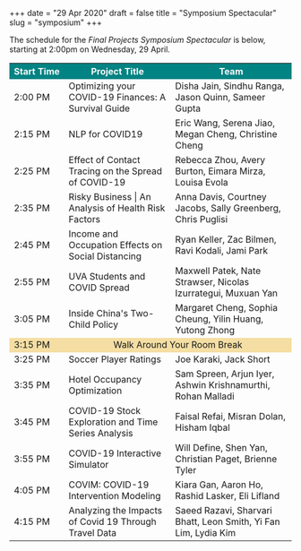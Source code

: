 +++
date = "29 Apr 2020"
draft = false
title = "Symposium Spectacular"
slug = "symposium"
+++

The schedule for the *Final Projects Symposium Spectacular* is below,
starting at 2:00pm on Wednesday, 29 April.


<table>
<tr bgcolor="#018383" color="white">
<th><font color="#faf8f8">Start&nbsp;Time</th>	<th><font color="#faf8f8">Project Title</th>	<th><font color="#faf8f8">Team</th></tr>
<tr>
<td>2:00 PM</td>	<td>Optimizing your COVID-19 Finances: A Survival Guide</td><td>Disha Jain, Sindhu Ranga, Jason Quinn, Sameer Gupta</td></tr>
<tr>
<td>2:15 PM</td><td>NLP for COVID19</td><td>Eric Wang, Serena Jiao, Megan Cheng, Christine Cheng</td></tr>
<td>2:25 PM</td><td>Effect of Contact Tracing on the Spread of COVID-19</td><td>Rebecca Zhou, Avery Burton, Eimara Mirza, Louisa Evola</td></tr>
<tr>
<td>2:35 PM</td><td>Risky Business | An Analysis of Health Risk Factors</td><td>Anna Davis, Courtney Jacobs, Sally Greenberg, Chris Puglisi</td></tr>
<tr>
<td>2:45 PM</td><td>Income and Occupation Effects on Social Distancing</td><td>Ryan Keller, Zac Bilmen, Ravi Kodali, Jami Park</td></tr>
<tr>
<td>2:55 PM</td><td>UVA Students and COVID Spread</td><td>Maxwell Patek, Nate Strawser, Nicolas Izurrategui, Muxuan Yan</td></tr>
<tr>
<td>3:05 PM</td><td>Inside China's Two-Child Policy</td><td>Margaret Cheng, Sophia Cheung, Yilin Huang, Yutong Zhong</td></tr>
<tr bgcolor="#f5dea3">
<td>3:15 PM</td><td colspan=2 align=center>Walk Around Your Room Break</td></tr>
<tr>
<td>3:25 PM</td><td>Soccer Player Ratings</td><td>Joe Karaki, Jack Short</td></tr>
<tr>
<td>3:35 PM</td><td>Hotel Occupancy Optimization</td><td>Sam Spreen, Arjun Iyer, Ashwin Krishnamurthi, Rohan Malladi</td></tr>
<tr>
<td>3:45 PM</td><td>COVID-19 Stock Exploration and Time Series Analysis</td><td>Faisal Refai, Misran Dolan, Hisham Iqbal</td></tr>
<tr>
<td>3:55 PM</td><td>COVID-19 Interactive Simulator</td><td>Will Define, Shen Yan, Christian Paget, Brienne Tyler</td></tr>
<tr><td>4:05 PM</td><td>COVIM: COVID-19 Intervention Modeling</td><td>Kiara Gan, Aaron Ho, Rashid Lasker, Eli Lifland</td></tr>
<tr>
<td>4:15 PM</td><td>Analyzing the Impacts of Covid 19 Through Travel Data</td><td>Saeed Razavi, Sharvari Bhatt, Leon Smith, Yi Fan Lim, Lydia Kim</td>
</tr>
</table>
